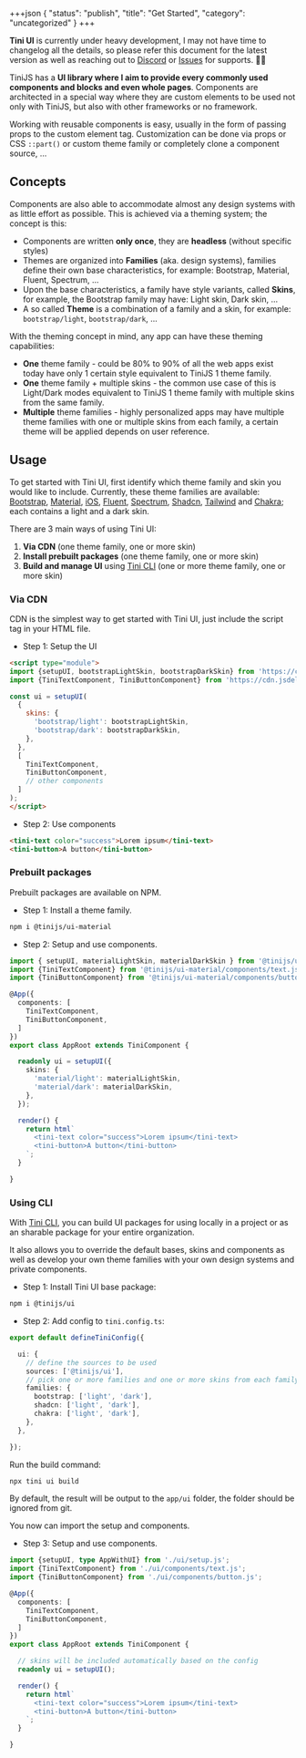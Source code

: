 +++json
{
  "status": "publish",
  "title": "Get Started",
  "category": "uncategorized"
}
+++

<tini-message scheme="warning-subtle"><strong>Tini UI</strong> is currently under heavy development, I may not have time to changelog all the details, so please refer this document for the latest version as well as reaching out to [Discord](https://discord.gg/EABbZVbPAb) or [Issues](https://github.com/tinijs/tinijs/issues/new) for supports. 🙇‍♂️</tini-message>

TiniJS has a **UI library where I aim to provide every commonly used components and blocks and even whole pages**. Components are architected in a special way where they are custom elements to be used not only with TiniJS, but also with other frameworks or no framework.

Working with reusable components is easy, usually in the form of passing props to the custom element tag. Customization can be done via props or CSS `::part()` or custom theme family or completely clone a component source, ...

## Concepts

Components are also able to accommodate almost any design systems with as little effort as possible. This is achieved via a theming system; the concept is this:

- Components are written **only once**, they are **headless** (without specific styles)
- Themes are organized into **Families** (aka. design systems), families define their own base characteristics, for example: Bootstrap, Material, Fluent, Spectrum, ...
- Upon the base characteristics, a family have style variants, called **Skins**, for example, the Bootstrap family may have: Light skin, Dark skin, ...
- A so called **Theme** is a combination of a family and a skin, for example: `bootstrap/light`, `bootstrap/dark`, ...

With the theming concept in mind, any app can have these theming capabilities:

- **One** theme family - could be 80% to 90% of all the web apps exist today have only 1 certain style equivalent to TiniJS 1 theme family.
- **One** theme family + multiple skins - the common use case of this is Light/Dark modes equivalent to TiniJS 1 theme family with multiple skins from the same family.
- **Multiple** theme families - highly personalized apps may have multiple theme families with one or multiple skins from each family, a certain theme will be applied depends on user reference.

## Usage

To get started with Tini UI, first identify which theme family and skin you would like to include. Currently, these theme families are available: [Bootstrap](/ui/bootstrap), [Material](/ui/material), [iOS](/ui/ios), [Fluent](/ui/fluent), [Spectrum](/ui/spectrum), [Shadcn](/ui/shadcn), [Tailwind](/ui/tailwind) and [Chakra](/ui/chakra); each contains a light and a dark skin.

There are 3 main ways of using Tini UI:

1. **Via CDN** (one theme family, one or more skin)
2. **Install prebuilt packages** (one theme family, one or more skin)
3. **Build and manage UI** using [Tini CLI](/cli) (one or more theme family, one or more skin)

### Via CDN

CDN is the simplest way to get started with Tini UI, just include the script tag in your HTML file.

- Step 1: Setup the UI

```html
<script type="module">
import {setupUI, bootstrapLightSkin, bootstrapDarkSkin} from 'https://cdn.jsdelivr.net/npm/@tinijs/ui-bootstrap/bundled/setup.js';
import {TiniTextComponent, TiniButtonComponent} from 'https://cdn.jsdelivr.net/npm/@tinijs/ui-bootstrap/bundled/components.js';

const ui = setupUI(
  {
    skins: {
      'bootstrap/light': bootstrapLightSkin,
      'bootstrap/dark': bootstrapDarkSkin,
    },
  },
  [
    TiniTextComponent,
    TiniButtonComponent,
    // other components
  ]
);
</script>
```

- Step 2: Use components

```html
<tini-text color="success">Lorem ipsum</tini-text>
<tini-button>A button</tini-button>
```

### Prebuilt packages

Prebuilt packages are available on NPM.

- Step 1: Install a theme family.

```bash
npm i @tinijs/ui-material
```

- Step 2: Setup and use components.

```ts
import { setupUI, materialLightSkin, materialDarkSkin } from '@tinijs/ui-material/setup.js';
import {TiniTextComponent} from '@tinijs/ui-material/components/text.js';
import {TiniButtonComponent} from '@tinijs/ui-material/components/button.js';

@App({
  components: [
    TiniTextComponent,
    TiniButtonComponent,
  ]
})
export class AppRoot extends TiniComponent {

  readonly ui = setupUI({
    skins: {
      'material/light': materialLightSkin,
      'material/dark': materialDarkSkin,
    },
  });

  render() {
    return html`
      <tini-text color="success">Lorem ipsum</tini-text>
      <tini-button>A button</tini-button>
    `;
  }

}
```

### Using CLI

With [Tini CLI](/cli), you can build UI packages for using locally in a project or as an sharable package for your entire organization.

It also allows you to override the default bases, skins and components as well as develop your own theme families with your own design systems and private components.

- Step 1: Install Tini UI base package:

```bash
npm i @tinijs/ui
```

- Step 2: Add config to `tini.config.ts`:

```ts
export default defineTiniConfig({

  ui: {
    // define the sources to be used
    sources: ['@tinijs/ui'],
    // pick one or more families and one or more skins from each family
    families: {
      bootstrap: ['light', 'dark'],
      shadcn: ['light', 'dark'],
      chakra: ['light', 'dark'],
    },
  },

});
```

Run the build command:

```bash
npx tini ui build
```

By default, the result will be output to the `app/ui` folder, the folder should be ignored from git.

You now can import the setup and components.

- Step 3: Setup and use components.

```ts
import {setupUI, type AppWithUI} from './ui/setup.js';
import {TiniTextComponent} from './ui/components/text.js';
import {TiniButtonComponent} from './ui/components/button.js';

@App({
  components: [
    TiniTextComponent,
    TiniButtonComponent,
  ]
})
export class AppRoot extends TiniComponent {

  // skins will be included automatically based on the config
  readonly ui = setupUI();

  render() {
    return html`
      <tini-text color="success">Lorem ipsum</tini-text>
      <tini-button>A button</tini-button>
    `;
  }

}
```
